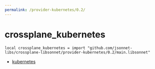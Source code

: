 ```yaml
---
permalink: /provider-kubernetes/0.2/
---
```


# crossplane_kubernetes

```jsonnet
local crossplane_kubernetes = import "github.com/jsonnet-libs/crossplane-libsonnet/provider-kubernetes/0.2/main.libsonnet"
```



* [kubernetes](kubernetes/index.md)